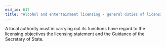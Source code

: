 ```yaml
---
esd_id: 617
title: "Alcohol and entertainment licensing - general duties of licensing authorities"
---
```


A local authority must in carrying out its functions have regard to the licensing objectives the licensing statement and the Guidance of the Secretary of State.

